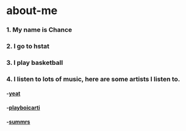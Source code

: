 # **about-me**
### 1. My name is Chance
### 2. I go to hstat
### 3. I play basketball
### 4. I listen to lots of music, here are some artists I listen to.
#### -[yeat](https://soundcloud.com/lilyeat)
#### -[playboicarti](https://soundcloud.com/playboicarti)
#### -[summrs](https://soundcloud.com/summrs)
